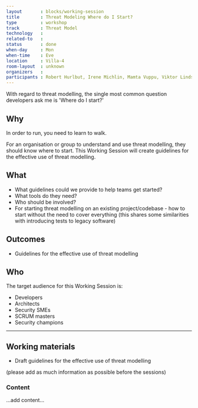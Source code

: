 ```yaml
---
layout       : blocks/working-session
title        : Threat Modeling Where do I Start?
type         : workshop
track        : Threat Model
technology   :
related-to   :
status       : done
when-day     : Mon
when-time    : Eve
location     : Villa-4
room-layout  : unknown
organizers   :
participants : Robert Hurlbut, Irene Michlin, Mamta Vuppu, Viktor Lindström, Sebastien Deleersnyder, Timo Pagel
---
```


With regard to threat modelling, the single most common question developers ask me is 'Where do I start?'

## Why

In order to run, you need to learn to walk. 

For an organisation or group to understand and use threat modelling, they should know where to start. This Working Session will create guidelines for the effective use of threat modelling.

## What

- What guidelines could we provide to help teams get started?
- What tools do they need?
- Who should be involved? 
- For starting threat modelling on an existing project/codebase - how to start without the need to cover everything (this shares some similarities with introducing tests to legacy software)

## Outcomes

- Guidelines for the effective use of threat modelling

## Who

The target audience for this Working Session is:

- Developers
- Architects
- Security SMEs
- SCRUM masters
- Security champions

--- 

## Working materials

- Draft guidelines for the effective use of threat modelling

(please add as much information as possible before the sessions)

### Content

...add content...
